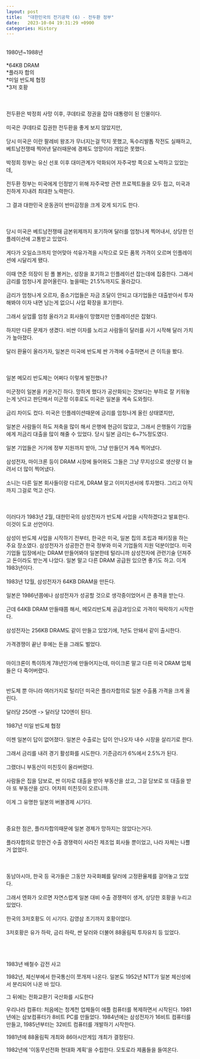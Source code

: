 ```yaml
---
layout: post
title:  "대한민국의 전기공학 (6) - 전두환 정부"
date:   2023-10-04 19:31:29 +0900
categories: History
---
```

<br>
1980년~1988년<br>
<br>
*64KB DRAM<br>
*플라자 합의<br>
*미일 반도체 협정<br>
*3저 호황<br>
<br>
<br>
<br>
전두환은 박정희 사망 이후, 쿠데타로 정권을 잡아 대통령이 된 인물이다.<br>
<br>
미국은 쿠데타로 집권한 전두환을 좋게 보지 않았지만,<br>
<br>
당시 미국은 이란 팔레비 왕조가 무너지는걸 막지 못했고, 독수리발톱 작전도 실패하고, 베트남전쟁때 찍어낸 달러때문에 경제도 엉망이라 개입은 못했다.<br>
<br>
박정희 정부는 유신 선포 이후 대미관계가 악화되어 자주국방 쪽으로 노력하고 있었는데,<br>
<br>
전두환 정부는 미국에게 인정받기 위해 자주국방 관련 프로젝트들을 모두 접고, 미국과 친하게 지내려 최대한 노력한다.<br>
<br>
그 결과 대한민국 운동권이 반미감정을 크게 갖게 되기도 한다.<br>
<br>
<br>
<br>
당시 미국은 베트남전쟁때 금본위제까지 포기하며 달러를 엄청나게 찍어내서, 상당한 인플레이션에 고통받고 있었다.<br>
<br>
게다가 오일쇼크까지 얻어맞아 석유가격을 시작으로 모든 품목 가격이 오르며 인플레이션에 시달리게 됐다.<br>
<br>
이때 연준 의장이 된 폴 볼커는, 성장을 포기하고 인플레이션 잡는데에 집중한다. 그래서 금리를 엄청나게 끌어올린다. 높을때는 21.5%까지도 올라갔다.<br>
<br>
금리가 엄청나게 오르자, 중소기업들은 자금 조달이 안되고 대기업들은 대출받아서 투자해봐야 이자 내면 남는게 없으니 사업 확장을 포기한다.<br>
<br>
그래서 실업률 엄청 올라가고 회사들이 망했지만 인플레이션은 잡혔다.<br>
<br>
하지만 다른 문제가 생겼다. 비싼 이자를 노리고 사람들이 달러를 사기 시작해 달러 가치가 높아졌다.<br>
<br>
달러 환율이 올라가자, 일본은 미국에 반도체 싼 가격에 수출하면서 큰 이득을 봤다.<br>
<br>
<br>
<br>
일본 메모리 반도체는 어쩌다 이렇게 발전했나?<br>
<br>
미군정이 일본을 키운거긴 하다. 망하게 했다가 공산화되는 것보다는 부하로 잘 키워놓는게 낫다고 판단해서 미군정 이후로도 미국은 일본을 계속 도와줬다.<br>
<br>
금리 차이도 컸다. 미국은 인플레이션때문에 금리를 엄청나게 올린 상태였지만,<br>
<br>
일본은 사람들이 하도 저축을 많이 해서 은행에 현금이 많았고, 그래서 은행들이 기업들에게 저금리 대출을 많이 해줄 수 있었다. 당시 일본 금리는 6~7%정도였다.<br>
<br>
일본 기업들은 거기에 정부 지원까지 받아, 그냥 만들던거 계속 찍어냈다.<br>
<br>
삼성전자, 마이크론 등이 DRAM 시장에 들어와도 그들은 그냥 무지성으로 생산량 더 늘려서 더 많이 찍어냈다.<br>
<br>
소니는 다른 일본 회사들이랑 다르게, DRAM 말고 이미지센서에 투자했다. 그리고 아직까지 그걸로 먹고 산다.<br>
<br>
<br>
<br>
이러다가 1983년 2월, 대한민국의 삼성전자가 반도체 사업을 시작하겠다고 발표한다. 이것이 도쿄 선언이다.<br>
<br>
삼성이 반도체 사업을 시작하기 전부터, 한국은 미국, 일본 칩의 조립과 패키징을 하는 주요 장소였다. 삼성전자가 성공한건 한국 정부와 미국 기업들의 지원 덕분이었다. 미국 기업들 입장에서는 DRAM 만들어봐야 일본한테 털리니까 삼성전자에 관련기술 던져주고 돈이라도 받는게 나았다. 일본 말고 다른 DRAM 공급원 있으면 좋기도 하고. 이게 1983년이다.<br>
<br>
1983년 12월, 삼성전자가 64KB DRAM을 만든다.<br>
<br>
일본은 1986년쯤에나 삼성전자가 성공할 것으로 생각중이었어서 큰 충격을 받는다.<br>
<br>
근데 64KB DRAM 만들때쯤 해서, 메모리반도체 공급과잉으로 가격이 떡락하기 시작한다.<br>
<br>
삼성전자는 256KB DRAM도 같이 만들고 있었기에, 1년도 안돼서 같이 출시한다.<br>
<br>
가격경쟁이 끝난 후에는 돈을 그래도 벌었다.<br>
<br>

마이크론이 특이하게 78년인가에 만들어지는데, 마이크론 말고 다른 미국 DRAM 업체들은 다 죽어버렸다.
<br>
<br>
<br>
반도체 뿐 아니라 여러가지로 털리던 미국은 플라자합의로 일본 수출품 가격을 크게 올린다.<br>
<br>
달러당 250엔 -> 달러당 120엔이 된다.<br>
<br>
1987년 미일 반도체 협정<br>
<br>
이젠 일본이 답이 없어졌다. 일본은 수출로는 답이 안나오자 내수 시장을 살리기로 한다.<br>
<br>
그래서 금리를 내려 경기 활성화를 시도한다. 기준금리가 6%에서 2.5%가 된다.<br>
<br>
그랬더니 부동산이 미친듯이 올라버렸다.<br>
<br>
사람들은 집을 담보로, 싼 이자로 대출을 받아 부동산을 샀고, 그걸 담보로 또 대출을 받아 또 부동산을 샀다. 어차피 미친듯이 오르니까.<br>
<br>
이게 그 유명한 일본의 버블경제 시기다.<br>
<br>
<br>
<br>
중요한 점은, 플라자합의때문에 일본 경제가 망하지는 않았다는거다.<br>
<br>
플라자합의로 망한건 수출 경쟁력이 사라진 제조업 회사들 뿐이었고, 나라 자체는 나쁠거 없었다.<br>
<br>
<br>
<br>
동남아시아, 한국 등 국가들은 그동안 자국화폐를 달러에 고정환율제를 걸어놓고 있었다.<br>
<br>
그래서 엔화가 오르면 자연스럽게 일본 대비 수출 경쟁력이 생겨, 상당한 호황을 누리고 있었다.<br>
<br>
한국의 3저호황도 이 시기다. 김영삼 초기까지 호황이었다.<br>
<br>
3저호황은 유가 하락, 금리 하락, 싼 달러와 더불어 88올림픽 투자유치 등 있었다.<br>
<br>
<br>
<br>


1983년 배철수 감전 사고

1982년, 체신부에서 한국통신이 쪼개져 나온다.
일본도 1952년 NTT가 일본 체신성에서 분리되어 나온 바 있다.

그 뒤에는 전화교환기 국산화를 시도한다

우리나라 컴퓨터:
처음에는 청계천 업체들이 애플 컴퓨터를 복제하면서 시작된다.
1981년에는 삼보컴퓨터가 8비트 PC를 만들었다.
1984년에는 삼성전자가 16비트 컴퓨터를 만들고,
1985년부터는 32비트 컴퓨터를 개발하기 시작한다.




1981년에 88올림픽 개최와 86아시안게임 개최가 결정된다.

1982년에 '이동무선전화 현대화 계획'을 수립한다. 모토로라 제품들을 들여온다.